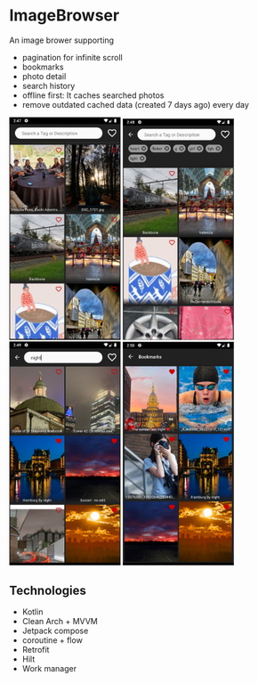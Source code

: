 # ImageBrowser
An image brower supporting
 - pagination for infinite scroll
 - bookmarks
 - photo detail
 - search history
 - offline first: It caches searched photos
 - remove outdated cached data (created 7 days ago) every day 
 
 <p float="center">
    <img src="screenshots/1.png" width ="200">
    <img src="screenshots/2.png" width ="200">
    <img src="screenshots/3.png" width ="200">
    <img src="screenshots/4.png" width ="200">
</p>
 
 ## Technologies
  - Kotlin
  - Clean Arch + MVVM
  - Jetpack compose
  - coroutine + flow
  - Retrofit
  - Hilt
  - Work manager
